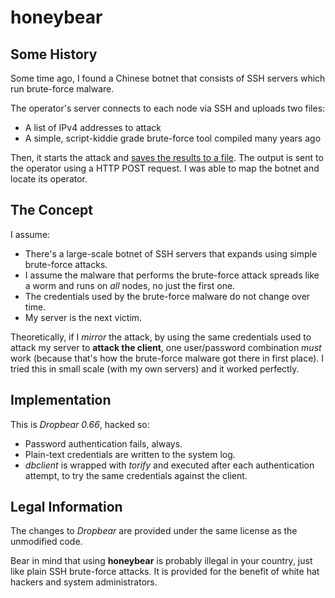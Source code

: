 # honeybear

## Some History

Some time ago, I found a Chinese botnet that consists of SSH servers which run brute-force malware.

The operator's server connects to each node via SSH and uploads two files:
  * A list of IPv4 addresses to attack
  * A simple, script-kiddie grade brute-force tool compiled many years ago

Then, it starts the attack and [saves the results to a file](https://gist.github.com/dimkr/daa3f550b815c84b5804). The output is sent to the operator using a HTTP POST request. I was able to map the botnet and locate its operator.

## The Concept

I assume:
 * There's a large-scale botnet of SSH servers that expands using simple brute-force attacks.
 * I assume the malware that performs the brute-force attack spreads like a worm and runs on _all_ nodes, no just the first one.
 * The credentials used by the brute-force malware do not change over time.
 * My server is the next victim.

Theoretically, if I _mirror_ the attack, by using the same credentials used to attack my server to **attack the client**, one user/password combination _must_ work (because that's how the brute-force malware got there in first place). I tried this in small scale (with my own servers) and it worked perfectly.

## Implementation

This is _Dropbear 0.66_, hacked so:
 * Password authentication fails, always.
 * Plain-text credentials are written to the system log.
 * _dbclient_ is wrapped with _torify_ and executed after each authentication attempt, to try the same credentials against the client.

## Legal Information

The changes to _Dropbear_ are provided under the same license as the unmodified code.

Bear in mind that using **honeybear** is probably illegal in your country, just like plain SSH brute-force attacks. It is provided for the benefit of white hat hackers and system administrators.
